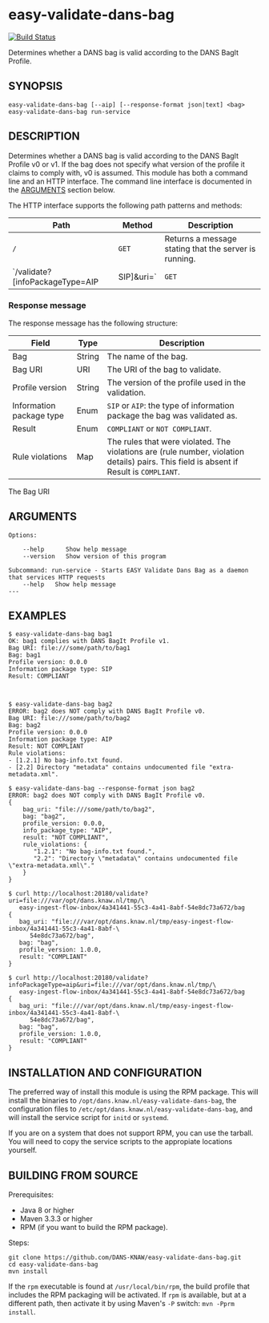 easy-validate-dans-bag
===========
[![Build Status](https://travis-ci.org/DANS-KNAW/easy-validate-dans-bag.png?branch=master)](https://travis-ci.org/DANS-KNAW/easy-validate-dans-bag)

Determines whether a DANS bag is valid according to the DANS BagIt Profile.


SYNOPSIS
--------

    easy-validate-dans-bag [--aip] [--response-format json|text] <bag>
    easy-validate-dans-bag run-service


DESCRIPTION
-----------

Determines whether a DANS bag is valid according to the DANS BagIt Profile v0 or v1. If the bag
does not specify what version of the profile it claims to comply with, v0 is assumed. This module has
both a command line and an HTTP interface. The command line interface is documented in the
[ARGUMENTS](#arguments) section below.

The HTTP interface supports the following path patterns and methods:

Path                                                    | Method | Description
--------------------------------------------------------|--------|------------------------------------------------------
`/`                                                     | `GET`  | Returns a message stating that the server is running.
`/validate?[infoPackageType=AIP|SIP]&uri=<bag-dir-uri>` | `GET`  | Validates the bag at `<bag-dir-uri>` an returns the result as a JSON-document.

### Response message
The response message has the following structure:

Field                    | Type   | Description
-------------------------|--------|-----------------------------------
Bag                      | String | The name of the bag.
Bag URI                  | URI    | The URI of the bag to validate.
Profile version          | String | The version of the profile used in the validation.
Information package type | Enum   | `SIP` or `AIP`: the type of information package the bag was validated as.
Result                   | Enum   | `COMPLIANT` or `NOT COMPLIANT`.
Rule violations          | Map    | The rules that were violated. The violations are (rule number, violation details) pairs. This field is absent if Result is `COMPLIANT`.

The Bag URI


ARGUMENTS
---------

    Options:

        --help      Show help message
        --version   Show version of this program

    Subcommand: run-service - Starts EASY Validate Dans Bag as a daemon that services HTTP requests
        --help   Show help message
    ---

EXAMPLES
--------



    $ easy-validate-dans-bag bag1
    OK: bag1 complies with DANS BagIt Profile v1.
    Bag URI: file:///some/path/to/bag1
    Bag: bag1
    Profile version: 0.0.0
    Information package type: SIP
    Result: COMPLIANT



    $ easy-validate-dans-bag bag2
    ERROR: bag2 does NOT comply with DANS BagIt Profile v0.
    Bag URI: file:///some/path/to/bag2
    Bag: bag2
    Profile version: 0.0.0
    Information package type: AIP
    Result: NOT COMPLIANT
    Rule violations:
    - [1.2.1] No bag-info.txt found.
    - [2.2] Directory "metadata" contains undocumented file "extra-metadata.xml".

    $ easy-validate-dans-bag --response-format json bag2
    ERROR: bag2 does NOT comply with DANS BagIt Profile v0.
    {
        bag_uri: "file:///some/path/to/bag2",
        bag: "bag2",
        profile_version: 0.0.0,
        info_package_type: "AIP",
        result: "NOT COMPLIANT",
        rule_violations: {
           "1.2.1": "No bag-info.txt found.",
           "2.2": "Directory \"metadata\" contains undocumented file \"extra-metadata.xml\"."
        }
    }

    $ curl http://localhost:20180/validate?uri=file:///var/opt/dans.knaw.nl/tmp/\
       easy-ingest-flow-inbox/4a341441-55c3-4a41-8abf-54e8dc73a672/bag
    {
       bag_uri: "file:///var/opt/dans.knaw.nl/tmp/easy-ingest-flow-inbox/4a341441-55c3-4a41-8abf-\
          54e8dc73a672/bag",
       bag: "bag",
       profile_version: 1.0.0,
       result: "COMPLIANT"
    }

    $ curl http://localhost:20180/validate?infoPackageType=aip&uri=file:///var/opt/dans.knaw.nl/tmp/\
       easy-ingest-flow-inbox/4a341441-55c3-4a41-8abf-54e8dc73a672/bag
    {
       bag_uri: "file:///var/opt/dans.knaw.nl/tmp/easy-ingest-flow-inbox/4a341441-55c3-4a41-8abf-\
          54e8dc73a672/bag",
       bag: "bag",
       profile_version: 1.0.0,
       result: "COMPLIANT"
    }



INSTALLATION AND CONFIGURATION
------------------------------
The preferred way of install this module is using the RPM package. This will install the binaries to
`/opt/dans.knaw.nl/easy-validate-dans-bag`, the configuration files to `/etc/opt/dans.knaw.nl/easy-validate-dans-bag`,
and will install the service script for `initd` or `systemd`.

If you are on a system that does not support RPM, you can use the tarball. You will need to copy the
service scripts to the appropiate locations yourself.

BUILDING FROM SOURCE
--------------------

Prerequisites:

* Java 8 or higher
* Maven 3.3.3 or higher
* RPM (if you want to build the RPM package).

Steps:

    git clone https://github.com/DANS-KNAW/easy-validate-dans-bag.git
    cd easy-validate-dans-bag
    mvn install

If the `rpm` executable is found at `/usr/local/bin/rpm`, the build profile that includes the RPM
packaging will be activated. If `rpm` is available, but at a different path, then activate it by using
Maven's `-P` switch: `mvn -Pprm install`.
